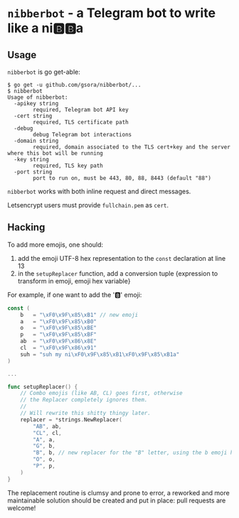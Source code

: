 # `nibberbot` - a Telegram bot to write like a ni🅱️🅱️a

## Usage

`nibberbot` is go get-able:

```
$ go get -u github.com/gsora/nibberbot/...
$ nibberbot
Usage of nibberbot:
  -apikey string
    	required, Telegram bot API key
  -cert string
    	required, TLS certificate path
  -debug
    	debug Telegram bot interactions
  -domain string
    	required, domain associated to the TLS cert+key and the server where this bot will be running
  -key string
    	required, TLS key path
  -port string
    	port to run on, must be 443, 80, 88, 8443 (default "88")
```

`nibberbot` works with both inline request and direct messages.

Letsencrypt users must provide `fullchain.pem` as `cert`.

## Hacking

To add more emojis, one should:

 1. add the emoji UTF-8 hex representation to the `const` declaration at line 13
 2. in the `setupReplacer` function, add a conversion tuple {expression to transform in emoji, emoji hex variable}

For example, if one want to add the '🅱️' emoji:

```go
const (
	b   = "\xF0\x9F\x85\xB1" // new emoji
	a   = "\xF0\x9F\x85\xB0"
	o   = "\xF0\x9F\x85\xBE"
	p   = "\xF0\x9F\x85\xBF"
	ab  = "\xF0\x9F\x86\x8E"
	cl  = "\xF0\x9F\x86\x91"
	suh = "suh my ni\xF0\x9F\x85\xB1\xF0\x9F\x85\xB1a"
)

...

func setupReplacer() {
	// Combo emojis (like AB, CL) goes first, otherwise
	// the Replacer completely ignores them.
	//
	// Will rewrite this shitty thingy later.
	replacer = *strings.NewReplacer(
		"AB", ab,
		"CL", cl,
		"A", a,
		"G", b,
		"B", b, // new replacer for the "B" letter, using the b emoji hex representation
		"O", o,
		"P", p,
	)
}
```

The replacement routine is clumsy and prone to error, a reworked and more maintainable solution should be created and put in place: pull requests are welcome!
